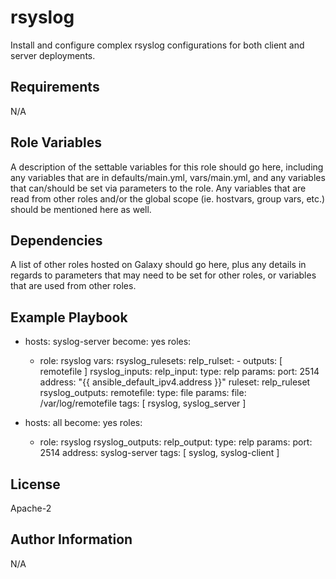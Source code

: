 rsyslog
=========

Install and configure complex rsyslog configurations for both client and server deployments.

Requirements
------------

N/A

Role Variables
--------------

A description of the settable variables for this role should go here, including any variables that are in defaults/main.yml, vars/main.yml, and any variables that can/should be set via parameters to the role. Any variables that are read from other roles and/or the global scope (ie. hostvars, group vars, etc.) should be mentioned here as well.

Dependencies
------------

A list of other roles hosted on Galaxy should go here, plus any details in regards to parameters that may need to be set for other roles, or variables that are used from other roles.

Example Playbook
----------------

- hosts: syslog-server
  become: yes
  roles:
    - role: rsyslog
      vars:
        rsyslog_rulesets:
          relp_rulset:
          - outputs: [ remotefile ]
        rsyslog_inputs:
          relp_input:
            type: relp
            params:
              port: 2514
              address: "{{ ansible_default_ipv4.address }}"
              ruleset: relp_ruleset
        rsyslog_outputs:
          remotefile:
            type: file
            params:
              file: /var/log/remotefile
  tags: [ rsyslog, syslog_server ]

- hosts: all
  become: yes
  roles:
    - role: rsyslog
      rsyslog_outputs:
        relp_output:
          type: relp
          params:
            port: 2514
            address: syslog-server
  tags: [ syslog, syslog-client ]

License
-------

Apache-2

Author Information
------------------

N/A

